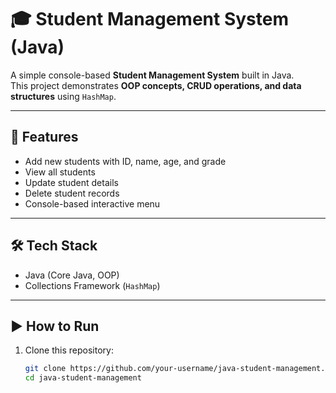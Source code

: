 # 🎓 Student Management System (Java)

A simple console-based **Student Management System** built in Java.  
This project demonstrates **OOP concepts, CRUD operations, and data structures** using `HashMap`.

---

## 🚀 Features
- Add new students with ID, name, age, and grade  
- View all students  
- Update student details  
- Delete student records  
- Console-based interactive menu  

---

## 🛠️ Tech Stack
- Java (Core Java, OOP)  
- Collections Framework (`HashMap`)  

---

## ▶️ How to Run
1. Clone this repository:
   ```bash
   git clone https://github.com/your-username/java-student-management.git
   cd java-student-management
